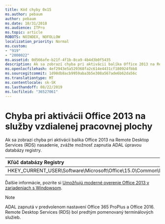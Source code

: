 ```yaml
---
title: Kód chyby 0x15
ms.author: pebaum
author: pebaum
ms.date: 10/31/2018
ms.audience: ITPro
ms.topic: article
ROBOTS: NOINDEX, NOFOLLOW
localization_priority: Normal
ms.custom:
- "919"
- "2000022"
ms.assetid: 0d566afe-b21f-4f1b-8ca9-4b4d3b0f5435
description: Ak sa zobrazí chyba pri aktivácii balíka Office 2013 na Remote Desktop Services (RDS) nasadenie, zvážte možnosť zapnutia ADAL úpravou databázy registry.
ms.openlocfilehash: 4ef2943e5a529368fa2c614e4431cf180924fbb8
ms.sourcegitcommit: 1d98db8acb9959aba3b5e308a567ade6b62da56c
ms.translationtype: MT
ms.contentlocale: sk-SK
ms.lasthandoff: 08/22/2019
ms.locfileid: "36527061"
---
```

# <a name="error-while-activation-office-2013-on-remote-desktop-services"></a>Chyba pri aktivácii Office 2013 na služby vzdialenej pracovnej plochy

Ak sa zobrazí chyba pri aktivácii balíka Office 2013 na Remote Desktop Services (RDS) nasadenie, zvážte možnosť zapnutia ADAL úpravou databázy registry.
  
|**Kľúč databázy Registry**|**Typ**|**Hodnota**|
|:-----|:-----|:-----|
|HKEY_CURRENT_USER\Software\Microsoft\Office\15.0\Common\Identity\EnableADAL  <br/> |REG_DWORD  <br/> |1  <br/> |

Ďalšie informácie, pozrite si [Umožňujú moderné overenie Office 2013 v zariadeniach s Windowsom](https://docs.microsoft.com/office365/admin/security-and-compliance/enable-modern-authentication).
  
> [!NOTE]
>  ADAL zapnutá v predvolenom nastavení Office 365 ProPlus a Office 2016. Remote Desktop Services (RDS) bol predtým pomenovaný terminálových služieb.
  